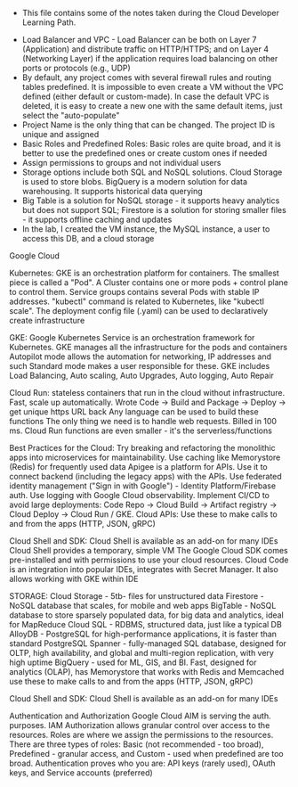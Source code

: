 * This file contains some of the notes taken during the Cloud Developer Learning Path.

- Load Balancer and VPC - Load Balancer can be both on Layer 7 (Application) and distribute traffic on HTTP/HTTPS; and on Layer 4 (Networking Layer) if the application requires load balancing on other ports or protocols (e.g., UDP)
- By default, any project comes with several firewall rules and routing tables predefined. It is impossible to even create a VM without the VPC defined (either default or custom-made). In case the default VPC is deleted, it is easy to create a new one with the 
same default items, just select the "auto-populate"
- Project Name is the only thing that can be changed. The project ID is unique and assigned
- Basic Roles and Predefined Roles: Basic roles are quite broad, and it is better to use the predefined ones or create custom ones if needed
- Assign permissions to groups and not individual users
- Storage options include both SQL and NoSQL solutions. Cloud Storage is used to store blobs. BigQuery is a modern solution for data warehousing. It supports historical data querying
- Big Table is a solution for NoSQL storage - it supports heavy analytics but does not support SQL; Firestore is a solution for storing smaller files - it supports offline caching and updates
- In the lab, I created the VM instance, the MySQL instance, a user to access this DB, and a cloud storage

Google Cloud



Kubernetes:
GKE is an orchestration platform for containers. The smallest piece is called a "Pod". A Cluster contains one or more pods + control plane to control them. Service groups contains several Pods with stable IP addresses. "kubectl" command is related to Kubernetes, like "kubectl scale". The deployment config file (.yaml) can be used to declaratively create infrastructure

GKE:
Google Kubernetes Service is an orchestration framework for Kubernetes.
GKE manages all the infrastructure for the pods and containers
Autopilot mode allows the automation for networking, IP addresses and such
Standard mode makes a user responsible for these.
GKE includes Load Balancing, Auto scaling, Auto Upgrades, Auto logging, Auto Repair

Cloud Run:
stateless containers that run in the cloud without infrastructure. Fast, scale up automatically. Wrote Code -> Build and Package -> Deploy -> get unique https URL back 
Any language can be used to build these functions
The only thing we need is to handle web requests.
Billed in 100 ms.
Cloud Run functions are even smaller - it's the serverless/functions

Best Practices for the Cloud:
Try breaking and refactoring the monolithic apps into microservices for maintainability.
Use caching like Memorystore (Redis) for frequently used data
Apigee is a platform for APIs. Use it to connect backend (including the legacy apps) with the APIs.
Use federated identity management ("Sign in with Google") - Identity Platform/Firebase auth.
Use logging with Google Cloud observability.
Implement CI/CD to avoid large deployments: Code Repo -> Cloud Build -> Artifact registry -> Cloud Deploy -> Cloud Run / GKE.
Cloud APIs:
Use these to make calls to and from the apps (HTTP, JSON, gRPC)

Cloud Shell and SDK:
Cloud Shell is available as an add-on for many IDEs
Cloud Shell provides a temporary, simple VM The Google Cloud SDK comes pre-installed and with permissions to use your cloud resources.
Cloud Code is an integration into popular IDEs, integrates with Secret Manager. It also allows working with GKE within IDE

STORAGE:
Cloud Storage - 5tb- files for unstructured data
Firestore - NoSQL database that scales, for mobile and web apps
BigTable - NoSQL database to store sparsely populated data, for big data and analytics, ideal for MapReduce
Cloud SQL - RDBMS, structured data, just like a typical DB
AlloyDB - PostgreSQL for high-performance applications, it is faster than standard PostgreSQL
Spanner - fully-managed SQL database, designed for OLTP, high availability, and global and multi-region replication, with very high uptime
BigQuery - used for ML, GIS, and BI. Fast, designed for analytics (OLAP), has Memorystore that works with Redis and Memcached
use these to make calls to and from the apps (HTTP, JSON, gRPC)

Cloud Shell and SDK:
Cloud Shell is available as an add-on for many IDEs

Authentication and Authorization
Google Cloud AIM is serving the auth. purposes.
IAM Authorization allows granular control over access to the resources.
Roles are where we assign the permissions to the resources.
There are three types of roles: Basic (not recommended - too broad), Predefined - granular access, and Custom - used when predefined are too broad.
Authentication proves who you are: API keys (rarely used), OAuth keys, and Service accounts (preferred)

